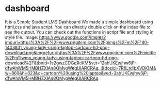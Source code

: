 # dashboard
It is a Simple Student LMS Dashboard
We made a simple dashboard using html,css and java script.
You can directly double click on the index file to see the output.
You can check out the functions in script file and styling in style file.
Image: 
https://www.google.com/imgres?imgurl=https%3A%2F%2Fwww.pngitem.com%2Fpimgs%2Fm%2F140-1403831_young-lady-using-laptop-cartoon-hd-png-download.png&imgrefurl=https%3A%2F%2Fwww.pngitem.com%2Fmiddle%2FmTiwmo_young-lady-using-laptop-cartoon-hd-png-download%2F&tbnid=1s2gwzCDGqRdKM&vet=12ahUKEwjhw6jP-dfwAhWM5HMBHZXIAn8QMygWegUIARCRAg..i&docid=7R6LrdjbXVDiOM&w=860&h=623&q=cartoon%20using%20laptop&ved=2ahUKEwjhw6jP-dfwAhWM5HMBHZXIAn8QMygWegUIARCRAg
